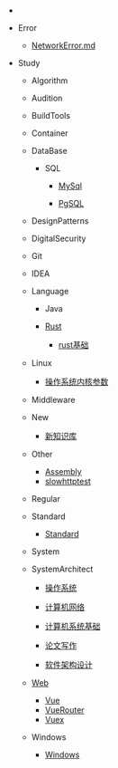 * 

* Error
  
  * [NetworkError.md](error%2FNetworkError.md)

* Study
  
  * Algorithm
  
  * Audition
  
  * BuildTools
  
  * Container
  
  * DataBase
    
    * SQL
      
      * [MySql](/study/DataBase/SQL/MySQL/README.md)
      
      * [PgSQL](/study/DataBase/SQL/PgSQL/README.md)
  
  * DesignPatterns
  
  * DigitalSecurity
  
  * Git
  
  * IDEA
  
  * Language
    
    * Java
    
    * [Rust](/study/Language/Rust/Rust.md)
      
      * [rust基础](/study/Language/Rust/README.md)
  
  * Linux
    
    * [操作系统内核参数](/study/Linux/sysctl.md)
  
  * Middleware
  
  * New
    
    * [新知识库](/study/New/README.md)
  
  * Other
    
    * [Assembly](study/Other/Assembly.md)
    * [slowhttptest](study/Other/slowhttptest.md)
  
  * Regular
  
  * Standard
    
    * [Standard](study/Standard/ANS1.md)
  
  * System
  
  * SystemArchitect
    
    * [操作系统](study/SystemArchitect/操作系统.md)
    
    * [计算机网络](study/SystemArchitect/计算机网络.md)

    * [计算机系统基础](study/SystemArchitect/计算机系统基础.md)

    * [论文写作](study/SystemArchitect/论文写作.md)
    
    * [软件架构设计](study/SystemArchitect/软件架构设计.md)
  
  * [Web](study/Web/README.md)
    
    * [Vue](study/Web/Vue.md)
    * [VueRouter](study/Web/VueRouter.md)
    * [Vuex](study/Web/Vuex.md)
  
  * Windows
    
    * [Windows](study/Windows/README.md)
